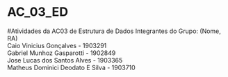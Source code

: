 # AC_03_ED
#Atividades da AC03 de Estrutura de Dados
Integrantes do Grupo: (Nome, RA) </br>
Caio Vinicius Gonçalves - 1903291 </br>
Gabriel Munhoz Gasparotti - 1902849 </br>
Jose Lucas dos Santos Alves - 1903365 </br>
Matheus Dominici Deodato E Silva - 1903710 </br>
